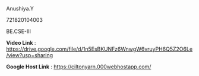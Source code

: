 Anushiya.Y 

721820104003 

BE.CSE-III 


**Video Link** : https://drive.google.com/file/d/1n5EsBKUNFz6WnwgW6vruyPH6Q5Z2O6Le/view?usp=sharing 


**Google Host Link** : https://ciltonyarn.000webhostapp.com/
